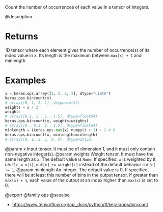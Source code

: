 Count the number of occurrences of each value in a tensor of integers.

@description

# Returns
1D tensor where each element gives the number of occurrence(s) of its
index value in x. Its length is the maximum between `max(x) + 1` and
minlength.

# Examples
```python
x = keras.ops.array([1, 2, 2, 3], dtype="uint8")
keras.ops.bincount(x)
# array([0, 1, 2, 1], dtype=int32)
weights = x / 2
weights
# array([0.5, 1., 1., 1.5], dtype=float64)
keras.ops.bincount(x, weights=weights)
# array([0., 0.5, 2., 1.5], dtype=float64)
minlength = (keras.ops.max(x).numpy() + 1) + 2 # 6
keras.ops.bincount(x, minlength=minlength)
# array([0, 1, 2, 1, 0, 0], dtype=int32)
```

@param x Input tensor.
    It must be of dimension 1, and it must only contain non-negative
    integer(s).
@param weights Weight tensor.
    It must have the same length as `x`. The default value is `None`.
    If specified, `x` is weighted by it, i.e. if `n = x[i]`,
    `out[n] += weight[i]` instead of the default behavior `out[n] += 1`.
@param minlength An integer.
    The default value is 0. If specified, there will be at least
    this number of bins in the output tensor. If greater than
    `max(x) + 1`, each value of the output at an index higher than
    `max(x)` is set to 0.

@export
@family ops
@seealso
+ <https://www.tensorflow.org/api_docs/python/tf/keras/ops/bincount>
